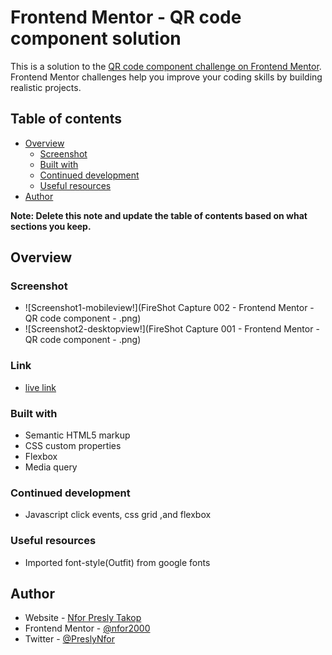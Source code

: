 # Frontend Mentor - QR code component solution

This is a solution to the [QR code component challenge on Frontend Mentor](https://www.frontendmentor.io/challenges/qr-code-component-iux_sIO_H). Frontend Mentor challenges help you improve your coding skills by building realistic projects. 

## Table of contents

- [Overview](#overview)
  - [Screenshot](#screenshot)
  - [Built with](#built-with)
  - [Continued development](#continued-development)
  - [Useful resources](#useful-resources)
- [Author](#author)

**Note: Delete this note and update the table of contents based on what sections you keep.**

## Overview

### Screenshot
- ![Screenshot1-mobileview!](FireShot Capture 002 - Frontend Mentor - QR code component - .png)
- ![Screenshot2-desktopview!](FireShot Capture 001 - Frontend Mentor - QR code component - .png)
###  Link
- [live link]( https://nfor2000.github.io/QR-code-component-challenge-on-Frontend-Mentor/)
### Built with

- Semantic HTML5 markup
- CSS custom properties
- Flexbox
- Media query 

### Continued development
- Javascript click events, css grid ,and flexbox
### Useful resources

- Imported font-style(Outfit) from google fonts

## Author

- Website - [Nfor Presly Takop](https://www.your-site.com)
- Frontend Mentor - [@nfor2000](https://www.frontendmentor.io/profile/nfor2000)
- Twitter - [@PreslyNfor](https://www.twitter.com/PreslyNfor)



